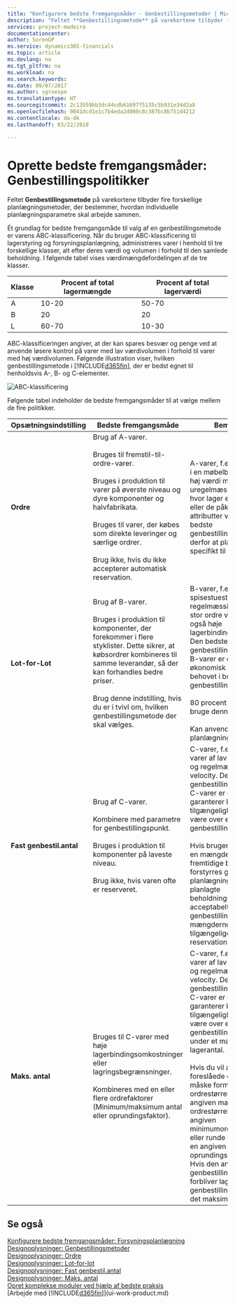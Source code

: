 ```yaml
---
title: "Konfigurere bedste fremgangsmåder - Genbestillingsmetoder | Microsoft Docs"
description: "Feltet **Genbestillingsmetode** på varekortene tilbyder fire forskellige planlægningsmetoder, der bestemmer, hvordan individuelle planlægningsparametre skal arbejde sammen."
services: project-madeira
documentationcenter: 
author: SorenGP
ms.service: dynamics365-financials
ms.topic: article
ms.devlang: na
ms.tgt_pltfrm: na
ms.workload: na
ms.search.keywords: 
ms.date: 09/07/2017
ms.author: sgroespe
ms.translationtype: HT
ms.sourcegitcommit: 2c13559bb3dc44cdb61697f5135c5b931e34d2a8
ms.openlocfilehash: 0041dcd1e1c7b4eda2d000c8c387bc8b751d4212
ms.contentlocale: da-dk
ms.lasthandoff: 03/22/2018

---
```

# <a name="setup-best-practices-reordering-policies"></a>Oprette bedste fremgangsmåder: Genbestillingspolitikker
Feltet **Genbestillingsmetode** på varekortene tilbyder fire forskellige planlægningsmetoder, der bestemmer, hvordan individuelle planlægningsparametre skal arbejde sammen.  

Ét grundlag for bedste fremgangsmåde til valg af en genbestillingsmetode er varens ABC-klassificering. Når du bruger ABC-klassificering til lagerstyring og forsyningsplanlægning, administreres varer i henhold til tre forskellige klasser, alt efter deres værdi og volumen i forhold til den samlede beholdning. I følgende tabel vises værdimængdefordelingen af de tre klasser.

|Klasse|Procent af total lagermængde|Procent af total lagerværdi|
|-----|-----------------------------|----------------------------|
|A|10-20|50-70|
|B|20|20|
|L|60-70|10-30|

ABC-klassificeringen angiver, at der kan spares besvær og penge ved at anvende løsere kontrol på varer med lav værdivolumen i forhold til varer med høj værdivolumen. Følgende illustration viser, hvilken genbestillingsmetode i [!INCLUDE[d365fin](includes/d365fin_md.md)], der er bedst egnet til henholdsvis A-, B- og C-elementer.

![ABC-klassificering](media/abc_classification.png "abc_classification")

Følgende tabel indeholder de bedste fremgangsmåder til at vælge mellem de fire politikker.  

|Opsætningsindstilling|Bedste fremgangsmåde|Bemærkning|  
|------------------|-------------------|-------------|  
|**Ordre**|Brug af A-varer.<br /><br /> Bruges til fremstil-til-ordre-varer.<br /><br /> Bruges i produktion til varer på øverste niveau og dyre komponenter og halvfabrikata.<br /><br /> Bruges til varer, der købes som direkte leveringer og særlige ordrer.<br /><br /> Brug ikke, hvis du ikke accepterer automatisk reservation.|A-varer, f.eks. lædersofaer i en møbelbutik, er varer af høj værdi med lav og uregelmæssig velocity, hvor lager er uacceptabelt eller de påkrævede attributter varierer. Den bedste genbestillingsmetode er derfor at planlægge specifikt til hvert behov.|  
|**Lot-for-Lot**|Brug af B-varer.<br /><br /> Bruges i produktion til komponenter, der forekommer i flere styklister. Dette sikrer, at købsordrer kombineres til samme leverandør, så der kan forhandles bedre priser.<br /><br /> Brug denne indstilling, hvis du er i tvivl om, hvilken genbestillingsmetode der skal vælges.|B-varer, f.eks. spisestuestole, har en regelmæssig og forholdsvis stor ordre velocity, men også høje lagerbindingsomkostninger. Den bedste genbestillingsmetode for B-varer er derfor en, der er økonomisk ved at samle behovet i bundter i genbestillingscyklussen.<br /><br /> 80 procent af varerne kan bruge denne metode.<br /><br /> Kan anvendes korrekt uden planlægningsparametre.|  
|**Fast genbestil.antal**|Brug af C-varer.<br /><br /> Kombinere med parametre for genbestillingspunkt.<br /><br /> Bruges i produktion til komponenter på laveste niveau.<br /><br /> Brug ikke, hvis varen ofte er reserveret.|C-varer, f.eks. tekopper, er varer af lav værdi med høj og regelmæssig ordre velocity. Den bedste genbestillingsmetode for C-varer er derfor en, der garanterer konstant tilgængelighed ved altid at være over et genbestillingspunkt.<br /><br /> Hvis brugeren reserverer en mængde til nogle fremtidige behov, forstyrres grundlaget for planlægningen. Selvom det planlagte beholdningsniveau er acceptabelt med hensyn til genbestillingspunkt, er mængderne muligvis ikke tilgængelige på grund af reservationen.|  
|**Maks. antal**|Bruges til C-varer med høje lagerbindingsomkostninger eller lagringsbegrænsninger.<br /><br /> Kombineres med en eller flere ordrefaktorer (Minimum/maksimum antal eller oprundingsfaktor).|C-varer, f.eks. tekopper, er varer af lav værdi med høj og regelmæssig ordre velocity. Den bedste genbestillingsmetode for C-varer er derfor en, der garanterer konstant tilgængelighed ved altid at være over et genbestillingspunkt, men under et maksimalt lagerantal.<br /><br /> Hvis du vil ændre den foreslåede ordre, vil du måske formindske ordrestørrelsen til en angiven maksimal ordrestørrelse, øge til en angiven minimumordrestørrelse eller runde op for at opfylde en angiven oprundingsfaktor. **Bemærk:** Hvis den anvendes med et genbestillingspunkt, forbliver lageret mellem genbestillingspunktet og det maksimale antal.|  

## <a name="see-also"></a>Se også  
 [Konfigurere bedste fremgangsmåder: Forsyningsplanlægning](setup-best-practices-supply-planning.md)   
 [Designoplysninger: Genbestillingsmetoder](design-details-reordering-policies.md)   
 [Designoplysninger: Ordre](design-details-order.md)   
 [Designoplysninger: Lot-for-lot](design-details-lot-for-lot.md)   
 [Designoplysninger: Fast genbestil.antal](design-details-fixed-reorder-qty.md)   
 [Designoplysninger: Maks. antal](design-details-maximum-qty.md)   
 [Opret komplekse moduler ved hjælp af bedste praksis](set-up-complex-application-areas-using-best-practices.md)  
 [Arbejde med [!INCLUDE[d365fin](includes/d365fin_md.md)]](ui-work-product.md)

